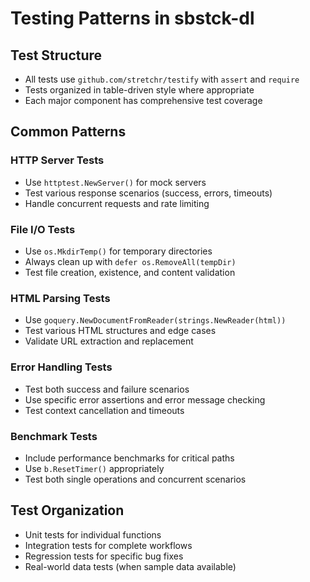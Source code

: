 # Testing Patterns in sbstck-dl

## Test Structure
- All tests use `github.com/stretchr/testify` with `assert` and `require`
- Tests organized in table-driven style where appropriate
- Each major component has comprehensive test coverage

## Common Patterns

### HTTP Server Tests
- Use `httptest.NewServer()` for mock servers
- Test various response scenarios (success, errors, timeouts)
- Handle concurrent requests and rate limiting

### File I/O Tests
- Use `os.MkdirTemp()` for temporary directories
- Always clean up with `defer os.RemoveAll(tempDir)`
- Test file creation, existence, and content validation

### HTML Parsing Tests
- Use `goquery.NewDocumentFromReader(strings.NewReader(html))`
- Test various HTML structures and edge cases
- Validate URL extraction and replacement

### Error Handling Tests
- Test both success and failure scenarios
- Use specific error assertions and error message checking
- Test context cancellation and timeouts

### Benchmark Tests
- Include performance benchmarks for critical paths
- Use `b.ResetTimer()` appropriately
- Test both single operations and concurrent scenarios

## Test Organization
- Unit tests for individual functions
- Integration tests for complete workflows
- Regression tests for specific bug fixes
- Real-world data tests (when sample data available)